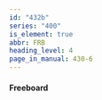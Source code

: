 ```yaml
---
id: "432b"
series: "400"
is_element: true
abbr: FRB
heading_level: 4
page_in_manual: 430-6
---
```


#### Freeboard